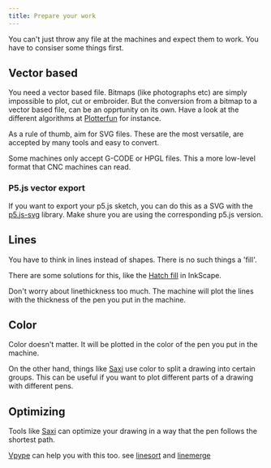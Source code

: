 ```yaml
---
title: Prepare your work
---
```


You can't just throw any file at the machines and expect them to work. You have to consiser some things first.

## Vector based

You need a vector based file. Bitmaps (like photographs etc) are simply impossible to plot, cut or embroider. But the conversion from a bitmap to a vector based file, can be an opprtunity on its own. Have a look at the different algorithms at [Plotterfun](https://mitxela.com/plotterfun/) for instance.

As a rule of thumb, aim for SVG files. These are the most versatile, are accepted by many tools and easy to convert.

Some machines only accept G-CODE or HPGL files. This a more low-level format that CNC machines can read.

### P5.js vector export

If you want to export your p5.js sketch, you can do this as a SVG with the [p5.js-svg](https://github.com/zenozeng/p5.js-svg) library. Make shure you are using the corresponding p5.js version.

## Lines

You have to think in lines instead of shapes. There is no such things a 'fill'.

There are some solutions for this, like the [Hatch fill](<https://wiki.evilmadscientist.com/Hatch_fill>) in InkScape.

Don't worry about linethickness too much. The machine will plot the lines with the thickness of the pen you put in the machine.

## Color

Color doesn't matter. It will be plotted in the color of the pen you put in the machine.

On the other hand, things like [Saxi](/techtiletime/plotter/01-webinterface) use color to split a drawing into certain groups. This can be useful if you want to plot different parts of a drawing with different pens.

## Optimizing

Tools like [Saxi](/techtiletime/plotter/01-webinterface) can optimize your drawing in a way that the pen follows the shortest path.

[Vpype](/techtiletime/general/03-vpype) can help you with this too. see [linesort](https://vpype.readthedocs.io/en/latest/reference.html#linesort) and [linemerge](https://vpype.readthedocs.io/en/latest/reference.html#linemerge)
